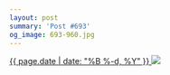 ```yaml
---
layout: post
summary: 'Post #693'
og_image: 693-960.jpg
---
```


<p>
 <time>
  <a href="/693">
   {{ page.date | date: "%B %-d, %Y" }}
  </a>
 </time>
 <a href="/693">
  <img sizes="(min-width: 700px) 50vw, calc(100vw - 2rem)" src="{{ site.assets_url }}/693-480.jpg" srcset="{{ site.assets_url }}/693-240.jpg 240w, {{ site.assets_url }}/693-480.jpg 480w, {{ site.assets_url }}/693-720.jpg 720w, {{ site.assets_url }}/693-960.jpg 960w"/>
 </a>
</p>
